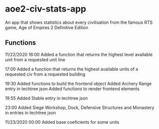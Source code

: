 # aoe2-civ-stats-app
An app that shows statistics about every civilisation from the famous RTS game, Age of Empires 2 Definitive Edition


## Functions
11/22/2020
16:00
Added a function that returns the highest level available unit from a requested unit line

17:00
Added a function that returns the highest available units of a requested civ from a requested building

19:30
Added functions to build the frontend object
Added Archery Range entry in techtree json
Added functions to render frontend elements

19:55
Added Stable entry in techtree json

23:00
Added Siege Workshop, Dock, Defensive Structures and Monastery in entries in techtree json

11/23/2020
00:00
Added base coeficients for some units
